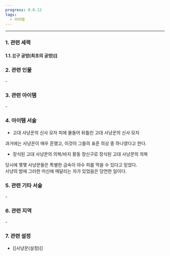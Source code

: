 ```yaml
---
progress: 0.0.12
tags:
  - 아이템
---
```

---
### 1. 관련 세력 
#### 1.1. [[구 공방(최초의 공방)]]

### 2. 관련 인물
\-

### 3. 관련 아이템
\-

### 4. 아이템 서술
- 고대 사냥꾼의 신사 모자
피에 물들어 뒤틀린 고대 사냥꾼의 신사 모자  
  
과거에는 사냥꾼이 매우 흔했고, 이것이 그들의 표준 의상 중 하나였다고 한다.

- 장식된 고대 사냥꾼의 의복/바지
황동 장신구로 장식된 고대 사냥꾼의 의복  
  
당시에 몇몇 사냥꾼들은 특별한 금속이 야수 피를 막을 수 있다고 믿었다.  
사냥의 밤에 그러한 미신에 매달리는 자가 있었음은 당연한 일이다.


### 5. 관련 기타 서술
\-

### 6. 관련 지역
\-

### 7. 관련 설정
- [[사냥꾼(설정)]]